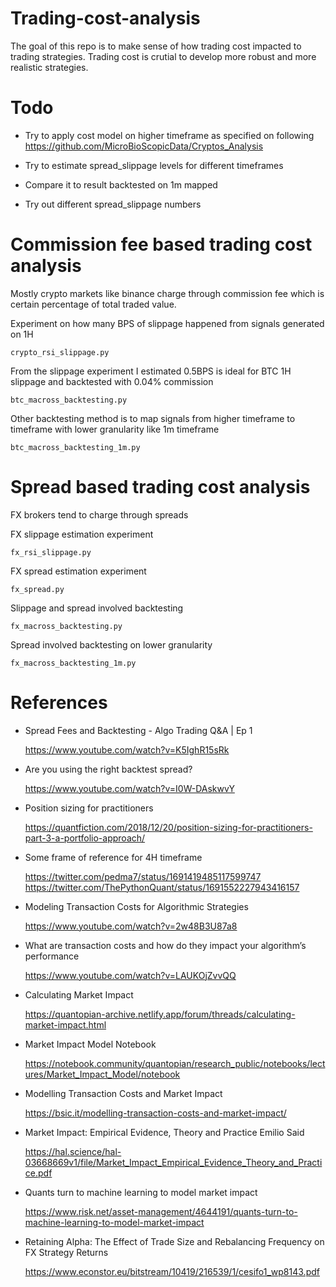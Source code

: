 # Trading-cost-analysis

  The goal of this repo is to make sense of how trading cost impacted to trading strategies.
  Trading cost is crutial to develop more robust and more realistic strategies.



# Todo

  - Try to apply cost model on higher timeframe as specified on following 
    https://github.com/MicroBioScopicData/Cryptos_Analysis

  - Try to estimate spread_slippage levels for different timeframes

  - Compare it to result backtested on 1m mapped

  - Try out different spread_slippage numbers



# Commission fee based trading cost analysis

  Mostly crypto markets like binance charge through commission fee which is certain percentage of total traded value.

  Experiment on how many BPS of slippage happened from signals generated on 1H

    crypto_rsi_slippage.py

  From the slippage experiment I estimated 0.5BPS is ideal for BTC 1H slippage and backtested with 0.04% commission

    btc_macross_backtesting.py

  Other backtesting method is to map signals from higher timeframe to timeframe with lower granularity like 1m timeframe

    btc_macross_backtesting_1m.py



# Spread based trading cost analysis

  FX brokers tend to charge through spreads

  FX slippage estimation experiment

    fx_rsi_slippage.py

  FX spread estimation experiment

    fx_spread.py

  Slippage and spread involved backtesting

    fx_macross_backtesting.py

  Spread involved backtesting on lower granularity

    fx_macross_backtesting_1m.py






# References

  - Spread Fees and Backtesting - Algo Trading Q&A | Ep 1

    https://www.youtube.com/watch?v=K5IghR15sRk

    
  - Are you using the right backtest spread?

    https://www.youtube.com/watch?v=I0W-DAskwvY


  - Position sizing for practitioners 

    https://quantfiction.com/2018/12/20/position-sizing-for-practitioners-part-3-a-portfolio-approach/


  - Some frame of reference for 4H timeframe

    https://twitter.com/pedma7/status/1691419485117599747
    https://twitter.com/ThePythonQuant/status/1691552227943416157


  - Modeling Transaction Costs for Algorithmic Strategies

    https://www.youtube.com/watch?v=2w48B3U87a8


  - What are transaction costs and how do they impact your algorithm’s performance

    https://www.youtube.com/watch?v=LAUKOjZvvQQ


  - Calculating Market Impact
  
    https://quantopian-archive.netlify.app/forum/threads/calculating-market-impact.html


  - Market Impact Model Notebook

    https://notebook.community/quantopian/research_public/notebooks/lectures/Market_Impact_Model/notebook


  - Modelling Transaction Costs and Market Impact

    https://bsic.it/modelling-transaction-costs-and-market-impact/


  - Market Impact: Empirical Evidence, Theory and Practice Emilio Said

    https://hal.science/hal-03668669v1/file/Market_Impact_Empirical_Evidence_Theory_and_Practice.pdf


  - Quants turn to machine learning to model market impact

    https://www.risk.net/asset-management/4644191/quants-turn-to-machine-learning-to-model-market-impact


  - Retaining Alpha: The Effect of Trade Size and Rebalancing Frequency on FX Strategy Returns

    https://www.econstor.eu/bitstream/10419/216539/1/cesifo1_wp8143.pdf


    








